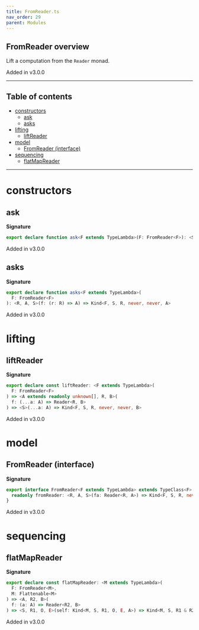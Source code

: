 ```yaml
---
title: FromReader.ts
nav_order: 29
parent: Modules
---
```


## FromReader overview

Lift a computation from the `Reader` monad.

Added in v3.0.0

---

<h2 class="text-delta">Table of contents</h2>

- [constructors](#constructors)
  - [ask](#ask)
  - [asks](#asks)
- [lifting](#lifting)
  - [liftReader](#liftreader)
- [model](#model)
  - [FromReader (interface)](#fromreader-interface)
- [sequencing](#sequencing)
  - [flatMapReader](#flatmapreader)

---

# constructors

## ask

**Signature**

```ts
export declare function ask<F extends TypeLambda>(F: FromReader<F>): <S, R>() => Kind<F, S, R, never, never, R>
```

Added in v3.0.0

## asks

**Signature**

```ts
export declare function asks<F extends TypeLambda>(
  F: FromReader<F>
): <R, A, S>(f: (r: R) => A) => Kind<F, S, R, never, never, A>
```

Added in v3.0.0

# lifting

## liftReader

**Signature**

```ts
export declare const liftReader: <F extends TypeLambda>(
  F: FromReader<F>
) => <A extends readonly unknown[], R, B>(
  f: (...a: A) => Reader<R, B>
) => <S>(...a: A) => Kind<F, S, R, never, never, B>
```

Added in v3.0.0

# model

## FromReader (interface)

**Signature**

```ts
export interface FromReader<F extends TypeLambda> extends TypeClass<F> {
  readonly fromReader: <R, A, S>(fa: Reader<R, A>) => Kind<F, S, R, never, never, A>
}
```

Added in v3.0.0

# sequencing

## flatMapReader

**Signature**

```ts
export declare const flatMapReader: <M extends TypeLambda>(
  F: FromReader<M>,
  M: Flattenable<M>
) => <A, R2, B>(
  f: (a: A) => Reader<R2, B>
) => <S, R1, O, E>(self: Kind<M, S, R1, O, E, A>) => Kind<M, S, R1 & R2, O, E, B>
```

Added in v3.0.0
